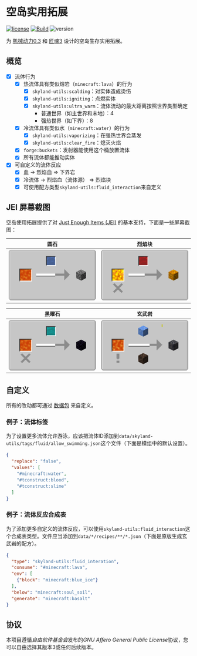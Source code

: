 # 空岛实用拓展

[![license](https://img.shields.io/badge/License-AGPL--v3.0-blueviolet)](https://www.gnu.org/licenses/agpl-3.0.html)
[![Build](https://github.com/ruifengx/skyland-utils/actions/workflows/gradle.yaml/badge.svg)](https://github.com/ruifengx/skyland-utils/actions/workflows/gradle.yaml)
![version](https://img.shields.io/badge/WIP-0.1-yellow)

为 [机械动力0.3](https://github.com/Creators-of-Create/Create) 和 [匠魂3](https://github.com/SlimeKnights/TinkersConstruct) 设计的空岛生存实用拓展。

## 概览

- [x] 流体行为
    - [x] 热流体具有类似熔岩（`minecraft:lava`）的行为
        - [x] `skyland-utils:scalding`：对实体造成烫伤
        - [x] `skyland-utils:igniting`：点燃实体
        - [x] `skyland-utils:ultra_warm`：流体流动的最大距离按照世界类型确定
            - 普通世界（如主世界和末地）：4
            - 强热世界（如下界）：8
    - [x] 冷流体具有类似水（`minecraft:water`）的行为
        - [x] `skyland-utils:vaporizing`：在强热世界会蒸发
        - [x] `skyland-utils:clear_fire`：熄灭火焰
    - [x] `forge:buckets`：发射器能使用这个桶放置流体
    - [x] 所有流体都能推动实体
- [x] 可自定义的流体反应
    - [x] 血 → 烈焰血 ⇒ 下界岩
    - [x] 冷流体 → 烈焰血（流体源） ⇒ 烈焰块
    - [x] 可使用配方类型`skyland-utils:fluid_interaction`来自定义

## JEI 屏幕截图

空岛使用拓展提供了对 [Just Enough Items (JEI)](https://github.com/mezz/JustEnoughItems) 的基本支持，下面是一些屏幕截图：

| 圆石 | 烈焰块 |
|---|-------|
| ![](screenshots/vanilla_cobblestone.png) | ![](screenshots/custom_blaze_block.png) |

| 黑曜石 | 玄武岩 |
|---|-------|
| ![](screenshots/vanilla_obsidian.png) | ![](screenshots/vanilla_basalt.png) |

## 自定义

所有的改动都可通过 [数据包](https://minecraft.fandom.com/zh/wiki/%E6%95%B0%E6%8D%AE%E5%8C%85) 来自定义。

### 例子：流体标签

为了设置更多流体允许游泳，应该把流体ID添加到`data/skyland-utils/tags/fluid/allow_swimming.json`这个文件（下面是模组中的默认设置）。

```json
{
  "replace": "false",
  "values": [
    "#minecraft:water",
    "#tconstruct:blood",
    "#tconstruct:slime"
  ]
}
```

### 例子：流体反应合成表

为了添加更多自定义的流体反应，可以使用`skyland-utils:fluid_interaction`这个合成表类型。文件应当添加到`data/*/recipes/**/*.json`（下面是原版生成玄武岩的配方）。

```json
{
  "type": "skyland-utils:fluid_interation",
  "consume": "#minecraft:lava",
  "env": [
    {"block": "minecraft:blue_ice"}
  ],
  "below": "minecraft:soul_soil",
  "generate": "minecraft:basalt"
}
```

## 协议

本项目遵循*自由软件基金会*发布的*GNU Affero General Public License*协议，您可以自由选择其版本3或任何后续版本。
